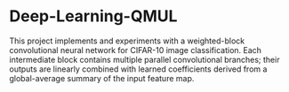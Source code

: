 # Deep-Learning-QMUL
This project implements and experiments with a weighted-block convolutional neural network for CIFAR-10 image classification. Each intermediate block contains multiple parallel convolutional branches; their outputs are linearly combined with learned coefficients derived from a global-average summary of the input feature map. 
